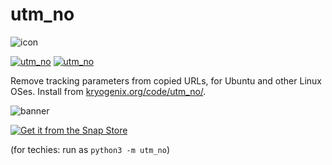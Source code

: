# utm_no

![icon](https://raw.githubusercontent.com/stuartlangridge/utm_no/main/utm_no/icons/utm_no.svg)

[![utm_no](https://snapcraft.io/utm_no/badge.svg)](https://snapcraft.io/utm_no)
[![utm_no](https://snapcraft.io/utm_no/trending.svg?name=0)](https://snapcraft.io/utm_no)

Remove tracking parameters from copied URLs, for Ubuntu and other Linux OSes. Install from [kryogenix.org/code/utm_no/](https://kryogenix.org/code/utm_no/).

![banner](https://img.youtube.com/vi/icXB7j8zUQg/maxresdefault.jpg)

[![Get it from the Snap Store](https://snapcraft.io/static/images/badges/en/snap-store-black.svg)](https://snapcraft.io/utm_no)

(for techies: run as `python3 -m utm_no`)
